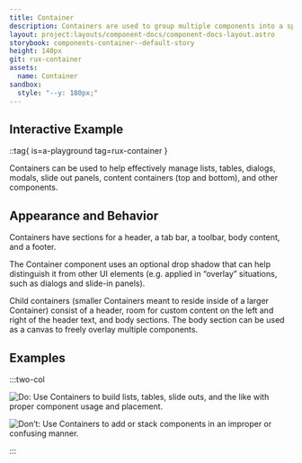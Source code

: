 ```yaml
---
title: Container
description: Containers are used to group multiple components into a specific area that allows them to flow in a flexible/responsive manner.
layout: project:layouts/component-docs/component-docs-layout.astro
storybook: components-container--default-story
height: 140px
git: rux-container
assets:
  name: Container
sandbox:
  style: "--y: 180px;"
---
```

## Interactive Example

::tag{ is=a-playground tag=rux-container }

Containers can be used to help effectively manage lists, tables, dialogs, modals, slide out panels, content containers (top and bottom), and other components.

## Appearance and Behavior

Containers have sections for a header, a tab bar, a toolbar, body content, and a footer.

The Container component uses an optional drop shadow that can help distinguish it from other UI elements (e.g. applied in “overlay” situations, such as dialogs and slide-in panels).

Child containers (smaller Containers meant to reside inside of a larger Container) consist of a header, room for custom content on the left and right of the header text, and body sections. The body section can be used as a canvas to freely overlay multiple components.

## Examples

:::two-col

![Do: Use Containers to build lists, tables, slide outs, and the like with proper component usage and placement.](/img/components/container/container-do-1.webp "Do: Use Containers to build lists, tables, slide outs, and the like with proper component usage and placement.")

![Don’t: Use Containers to add or stack components in an improper or confusing manner.](/img/components/container/container-dont-1.webp "Don’t: Use Containers to add or stack components in an improper or confusing manner.")

:::
